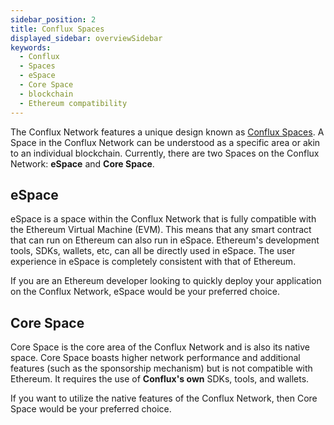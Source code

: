 ```yaml
---
sidebar_position: 2
title: Conflux Spaces
displayed_sidebar: overviewSidebar
keywords:
  - Conflux
  - Spaces
  - eSpace
  - Core Space
  - blockchain
  - Ethereum compatibility
---
```


The Conflux Network features a unique design known as [Conflux Spaces](/docs/general/conflux-basics/spaces). A Space in the Conflux Network can be understood as a specific area or akin to an individual blockchain. Currently, there are two Spaces on the Conflux Network: **eSpace** and **Core Space**.

## eSpace

eSpace is a space within the Conflux Network that is fully compatible with the Ethereum Virtual Machine (EVM). This means that any smart contract that can run on Ethereum can also run in eSpace. Ethereum's development tools, SDKs, wallets, etc, can all be directly used in eSpace. The user experience in eSpace is completely consistent with that of Ethereum.

If you are an Ethereum developer looking to quickly deploy your application on the Conflux Network, eSpace would be your preferred choice.

## Core Space

Core Space is the core area of the Conflux Network and is also its native space. Core Space boasts higher network performance and additional features (such as the sponsorship mechanism) but is not compatible with Ethereum. It requires the use of **Conflux's own** SDKs, tools, and wallets.

If you want to utilize the native features of the Conflux Network, then Core Space would be your preferred choice.
